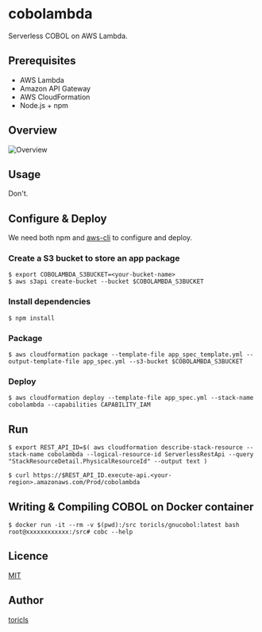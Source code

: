 # cobolambda

Serverless COBOL on AWS Lambda.

## Prerequisites

- AWS Lambda
- Amazon API Gateway
- AWS CloudFormation
- Node.js + npm

## Overview
![Overview](https://github.com/toricls/cobolambda/wiki/res/overview.png)

## Usage

Don't.

## Configure & Deploy

We need both npm and [aws-cli](https://aws.amazon.com/cli/) to configure and deploy.

### Create a S3 bucket to store an app package

```
$ export COBOLAMBDA_S3BUCKET=<your-bucket-name>
$ aws s3api create-bucket --bucket $COBOLAMBDA_S3BUCKET
```

### Install dependencies

```
$ npm install
```

### Package

```
$ aws cloudformation package --template-file app_spec_template.yml --output-template-file app_spec.yml --s3-bucket $COBOLAMBDA_S3BUCKET
```

### Deploy

```
$ aws cloudformation deploy --template-file app_spec.yml --stack-name cobolambda --capabilities CAPABILITY_IAM
```

## Run

```
$ export REST_API_ID=$( aws cloudformation describe-stack-resource --stack-name cobolambda --logical-resource-id ServerlessRestApi --query "StackResourceDetail.PhysicalResourceId" --output text )

$ curl https://$REST_API_ID.execute-api.<your-region>.amazonaws.com/Prod/cobolambda
```

## Writing & Compiling COBOL on Docker container

```
$ docker run -it --rm -v $(pwd):/src toricls/gnucobol:latest bash
root@xxxxxxxxxxxx:/src# cobc --help
```

## Licence

[MIT](LICENCE)

## Author

[toricls](https://github.com/toricls)
